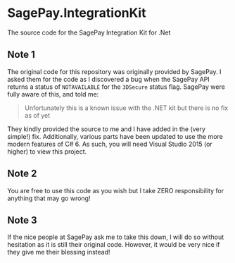 # SagePay.IntegrationKit
The source code for the SagePay Integration Kit for .Net

## Note 1
The original code for this repository was originally provided by SagePay. I asked them for the code as I discovered a bug when the SagePay API returns a status of `NOTAVAILABLE` for the `3DSecure` status flag. SagePay were fully aware of this, and told me:

>Unfortunately this is a known issue with the .NET kit but there is no fix as of yet

They kindly provided the source to me and I have added in the (very simple!) fix. Additionally, various parts have been updated to use the more modern features of C# 6. As such, you will need Visual Studio 2015 (or higher) to view this project.

## Note 2
You are free to use this code as you wish but I take ZERO responsibility for anything that may go wrong!

## Note 3
If the nice people at SagePay ask me to take this down, I will do so without hesitation as it is still their original code. However, it would be very nice if they give me their blessing instead!